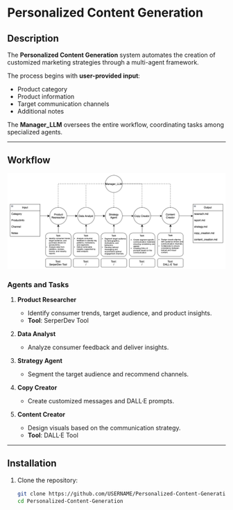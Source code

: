 # Personalized Content Generation

## Description
The **Personalized Content Generation** system automates the creation of customized marketing strategies through a multi-agent framework. 

The process begins with **user-provided input**:
- Product category
- Product information
- Target communication channels
- Additional notes

The **Manager_LLM** oversees the entire workflow, coordinating tasks among specialized agents.

---

## Workflow
![Workflow Diagram](docs/framework.png)

### Agents and Tasks
1. **Product Researcher**  
   - Identify consumer trends, target audience, and product insights.  
   - **Tool**: SerperDev Tool  

2. **Data Analyst**  
   - Analyze consumer feedback and deliver insights.  

3. **Strategy Agent**  
   - Segment the target audience and recommend channels.

4. **Copy Creator**  
   - Create customized messages and DALL·E prompts.  

5. **Content Creator**  
   - Design visuals based on the communication strategy.  
   - **Tool**: DALL·E Tool

---

## Installation

1. Clone the repository:
   ```bash
   git clone https://github.com/USERNAME/Personalized-Content-Generation.git
   cd Personalized-Content-Generation

